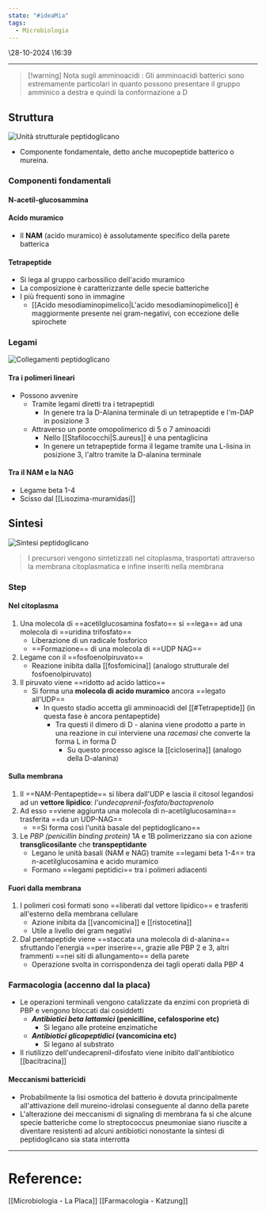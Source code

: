 ```yaml
---
stato: "#ideaMia"
tags:
  - Microbiologia
---
```

\28-10-2024 \16:39

--- 

>[!warning] Nota sugli amminoacidi :
>Gli amminoacidi batterici sono estremamente particolari in quanto possono presentare il gruppo amminico a destra e quindi la conformazione a D
## Struttura

![Unità strutturale peptidoglicano](https://i.imgur.com/Lj5FNUL.png)
- Componente fondamentale, detto anche mucopeptide batterico o mureina.
### Componenti fondamentali
#### N-acetil-glucosammina
#### Acido muramico
- Il **NAM** (acido muramico) è assolutamente specifico della parete batterica
#### Tetrapeptide
- Si lega al gruppo carbossilico dell'acido muramico
- La composizione è caratterizzante delle specie batteriche
- I più frequenti sono in immagine
	- [[Acido mesodiaminopimelico|L'acido mesodiaminopimelico]] è maggiormente presente nei gram-negativi, con eccezione delle spirochete
### Legami
![Collegamenti peptidoglicano](https://i.imgur.com/PIdKmyt.png)
#### Tra i polimeri lineari
- Possono avvenire
	- Tramite legami diretti tra i tetrapeptidi
		- In genere tra la D-Alanina terminale di un tetrapeptide e l'm-DAP in posizione 3
	- Attraverso un ponte omopolimerico di 5 o 7 aminoacidi
		- Nello [[Stafilococchi|S.aureus]] è una pentaglicina
		- In genere un tetrapeptide forma il legame tramite una L-lisina in posizione 3, l'altro tramite la D-alanina terminale
#### Tra il NAM e la NAG
- Legame beta 1-4
- Scisso dal [[Lisozima-muramidasi]] 

## Sintesi

![Sintesi peptidoglicano](https://i.imgur.com/FCDCTfE.png)
> I precursori vengono sintetizzati nel citoplasma, trasportati attraverso la membrana citoplasmatica e infine inseriti nella membrana
### Step
#### Nel citoplasma
1. Una molecola di ==acetilglucosamina fosfato== si ==lega== ad una molecola di ==uridina trifosfato== 
	- Liberazione di un radicale fosforico 
	- ==Formazione== di una molecola di ==UDP NAG== 
2. Legame con il ==fosfoenolpiruvato==
	- Reazione inibita dalla [[fosfomicina]] (analogo strutturale del fosfoenolpiruvato)
3. Il piruvato viene ==ridotto ad acido lattico== 
	- Si forma una **molecola di acido muramico** ancora ==legato all'UDP==
		- In questo stadio accetta gli amminoacidi del [[#Tetrapeptide]] (in questa fase è ancora pentapeptide)
			- Tra questi il dimero di D - alanina viene prodotto a parte in una reazione in cui interviene una *racemasi* che converte la forma L in forma D
				- Su questo processo agisce la [[cicloserina]] (analogo della D-alanina)
#### Sulla membrana
1. Il ==NAM-Pentapeptide== si libera dall'UDP e lascia il citosol legandosi ad un **vettore lipidico**: *l'undecaprenil-fosfato/bactoprenolo*
2. Ad esso ==viene aggiunta una molecola di n-acetilglucosamina== trasferita ==da un UDP-NAG==
	- ==Si forma così l'unità basale del peptidoglicano==
3. Le *PBP (penicillin binding protein)* 1A e 1B polimerizzano sia con azione **transglicosilante** che **transpeptidante**
	- Legano le unità basali (NAM e NAG) tramite ==legami beta 1-4== tra n-acetilglucosamina e acido muramico 
	- Formano ==legami peptidici== tra i polimeri adiacenti
#### Fuori dalla membrana
1. I polimeri così formati sono ==liberati dal vettore lipidico== e trasferiti all'esterno della membrana cellulare
	- Azione inibita da [[vancomicina]] e [[ristocetina]]
	- Utile a livello dei gram negativi
1. Dal pentapeptide viene ==staccata una molecola di d-alanina== sfruttando l'energia ==per inserire==, grazie alle PBP 2 e 3, altri frammenti ==nei siti di allungamento== della parete
	- Operazione svolta in corrispondenza dei tagli operati dalla PBP 4 
### Farmacologia (accenno dal la placa)
- Le operazioni terminali vengono catalizzate da enzimi con proprietà di PBP e vengono bloccati dai cosiddetti 
	- ***Antibiotici beta lattamici* (penicilline, cefalosporine etc)**
		- Si legano alle proteine enzimatiche
	- ***Antibiotici glicopeptidici* (vancomicina etc)**
		- Si legano al substrato
- Il riutilizzo dell'undecaprenil-difosfato viene inibito dall'antibiotico [[bacitracina]]
#### Meccanismi battericidi
- Probabilmente la lisi osmotica del batterio è dovuta principalmente all'attivazione dell mureino-idrolasi conseguente al danno della parete
- L'alterazione dei meccanismi di signaling di membrana fa si che alcune specie batteriche come lo streptococcus pneumoniae siano riuscite a diventare resistenti ad alcuni antibiotici nonostante la sintesi di peptidoglicano sia stata interrotta




--- 
# Reference:
[[Microbiologia - La Placa]]
[[Farmacologia - Katzung]]

